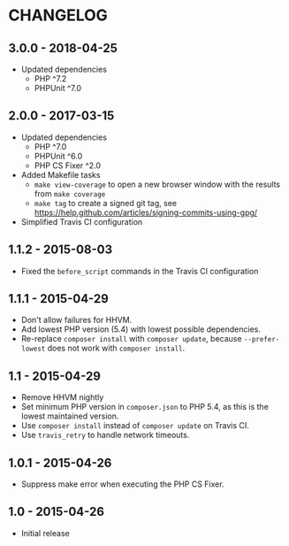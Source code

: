 # CHANGELOG

## 3.0.0 - 2018-04-25

* Updated dependencies
  * PHP ^7.2
  * PHPUnit ^7.0

## 2.0.0 - 2017-03-15

* Updated dependencies
  * PHP ^7.0
  * PHPUnit ^6.0
  * PHP CS Fixer ^2.0
* Added Makefile tasks
  * `make view-coverage` to open a new browser window with the results from `make coverage`
  * `make tag` to create a signed git tag, see https://help.github.com/articles/signing-commits-using-gpg/
* Simplified Travis CI configuration

## 1.1.2 - 2015-08-03

* Fixed the `before_script` commands in the Travis CI configuration

## 1.1.1 - 2015-04-29

* Don't allow failures for HHVM.
* Add lowest PHP version (5.4) with lowest possible dependencies.
* Re-replace `composer install` with `composer update`, because `--prefer-lowest` does not work with `composer install`.

## 1.1 - 2015-04-29

* Remove HHVM nightly
* Set minimum PHP version in `composer.json` to PHP 5.4, as this is the lowest maintained version.
* Use `composer install` instead of `composer update` on Travis CI.
* Use `travis_retry` to handle network timeouts.

## 1.0.1 - 2015-04-26

* Suppress make error when executing the PHP CS Fixer. 

## 1.0 - 2015-04-26

* Initial release
